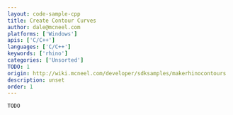 ```yaml
---
layout: code-sample-cpp
title: Create Contour Curves
author: dale@mcneel.com
platforms: ['Windows']
apis: ['C/C++']
languages: ['C/C++']
keywords: ['rhino']
categories: ['Unsorted']
TODO: 1
origin: http://wiki.mcneel.com/developer/sdksamples/makerhinocontours
description: unset
order: 1
---
```


```cpp
TODO
```
